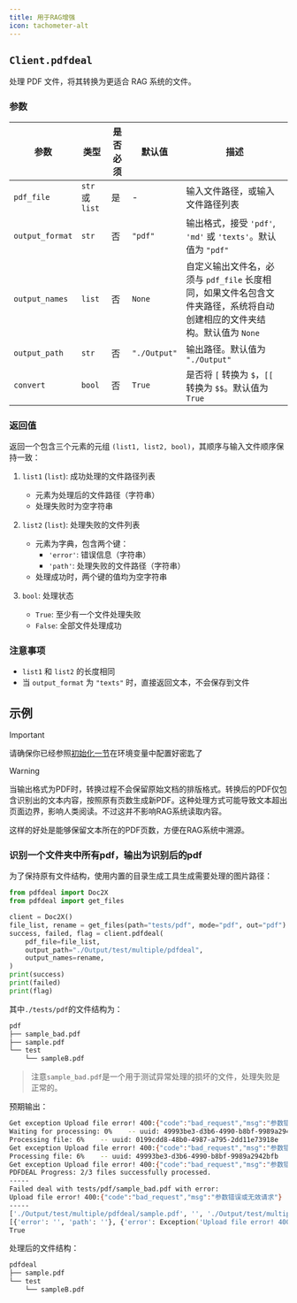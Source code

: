 ```yaml
---
title: 用于RAG增强
icon: tachometer-alt
---
```


## `Client.pdfdeal`

处理 PDF 文件，将其转换为更适合 RAG 系统的文件。

### 参数

| 参数 | 类型 | 是否必须 | 默认值 | 描述 |
|------|------|----------|--------|------|
| `pdf_file` | `str` 或 `list` | 是 | - | 输入文件路径，或输入文件路径列表 |
| `output_format` | `str` | 否 | `"pdf"` | 输出格式，接受 `'pdf'`, `'md'` 或 `'texts'`。默认值为 `"pdf"` |
| `output_names` | `list` | 否 | `None` | 自定义输出文件名，必须与 `pdf_file` 长度相同，如果文件名包含文件夹路径，系统将自动创建相应的文件夹结构。默认值为 `None` |
| `output_path` | `str` | 否 | `"./Output"` | 输出路径。默认值为 `"./Output"` |
| `convert` | `bool` | 否 | `True` | 是否将 `[` 转换为 `$`，`[[` 转换为 `$$`。默认值为 `True` |

### 返回值

返回一个包含三个元素的元组 `(list1, list2, bool)`，其顺序与输入文件顺序保持一致：

1. `list1` (`list`): 成功处理的文件路径列表
   - 元素为处理后的文件路径（字符串）
   - 处理失败时为空字符串

2. `list2` (`list`): 处理失败的文件列表
   - 元素为字典，包含两个键：
     - `'error'`: 错误信息（字符串）
     - `'path'`: 处理失败的文件路径（字符串）
   - 处理成功时，两个键的值均为空字符串

3. `bool`: 处理状态
   - `True`: 至少有一个文件处理失败
   - `False`: 全部文件处理成功

### 注意事项

- `list1` 和 `list2` 的长度相同
- 当 `output_format` 为 `"texts"` 时，直接返回文本，不会保存到文件

## 示例

> [!important]
> 请确保你已经参照[初始化一节](Init.md)在环境变量中配置好密匙了

> [!warning]
> 当输出格式为PDF时，转换过程不会保留原始文档的排版格式。转换后的PDF仅包含识别出的文本内容，按照原有页数生成新PDF。这种处理方式可能导致文本超出页面边界，影响人类阅读。不过这并不影响RAG系统读取内容。
>
> 这样的好处是能够保留文本所在的PDF页数，方便在RAG系统中溯源。

### 识别一个文件夹中所有pdf，输出为识别后的pdf

为了保持原有文件结构，使用内置的目录生成工具生成需要处理的图片路径：

```python
from pdfdeal import Doc2X
from pdfdeal import get_files

client = Doc2X()
file_list, rename = get_files(path="tests/pdf", mode="pdf", out="pdf")
success, failed, flag = client.pdfdeal(
    pdf_file=file_list,
    output_path="./Output/test/multiple/pdfdeal",
    output_names=rename,
)
print(success)
print(failed)
print(flag)
```
其中`./tests/pdf`的文件结构为：
```zsh
pdf
├── sample_bad.pdf
├── sample.pdf
└── test
    └── sampleB.pdf
```

> 注意`sample_bad.pdf`是一个用于测试异常处理的损坏的文件，处理失败是正常的。

预期输出：

```zsh
Get exception Upload file error! 400:{"code":"bad_request","msg":"参数错误或无效请求"}. Retrying in 1 seconds.
Waiting for processing: 0%    -- uuid: 49993be3-d3b6-4990-b8bf-9989a2942bfb
Processing file: 6%    -- uuid: 0199cdd8-48b0-4987-a795-2dd11e73918e
Get exception Upload file error! 400:{"code":"bad_request","msg":"参数错误或无效请求"}. Retrying in 2 seconds.
Processing file: 6%    -- uuid: 49993be3-d3b6-4990-b8bf-9989a2942bfb
Get exception Upload file error! 400:{"code":"bad_request","msg":"参数错误或无效请求"}. Retrying in 4 seconds.
PDFDEAL Progress: 2/3 files successfully processed.
-----
Failed deal with tests/pdf/sample_bad.pdf with error:
Upload file error! 400:{"code":"bad_request","msg":"参数错误或无效请求"}
-----
['./Output/test/multiple/pdfdeal/sample.pdf', '', './Output/test/multiple/pdfdeal/test/sampleB.pdf']
[{'error': '', 'path': ''}, {'error': Exception('Upload file error! 400:{"code":"bad_request","msg":"参数错误或无效请求"}'), 'path': 'tests/pdf/sample_bad.pdf'}, {'error': '', 'path': ''}]
True
```

处理后的文件结构：

```zsh
pdfdeal
├── sample.pdf
└── test
    └── sampleB.pdf
```